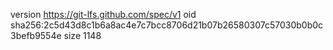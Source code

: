 version https://git-lfs.github.com/spec/v1
oid sha256:2c5d43d8c1b6a8ac4e7c7bcc8706d21b07b26580307c57030b0b0c3befb9554e
size 1148
